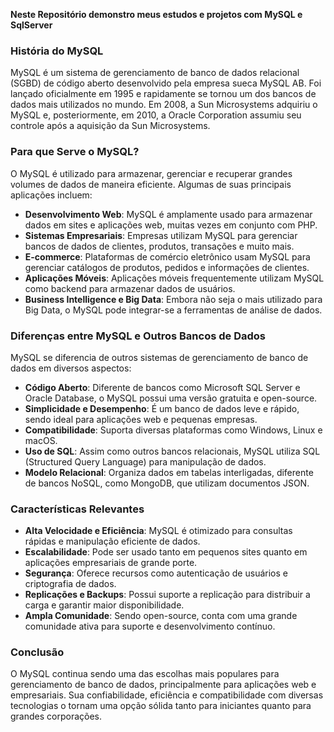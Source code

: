 **Neste Repositório demonstro meus estudos e projetos com MySQL e SqlServer**

### História do MySQL

MySQL é um sistema de gerenciamento de banco de dados relacional (SGBD) de código aberto desenvolvido pela empresa sueca MySQL AB. Foi lançado oficialmente em 1995 e rapidamente se tornou um dos bancos de dados mais utilizados no mundo. Em 2008, a Sun Microsystems adquiriu o MySQL e, posteriormente, em 2010, a Oracle Corporation assumiu seu controle após a aquisição da Sun Microsystems.

### Para que Serve o MySQL?

O MySQL é utilizado para armazenar, gerenciar e recuperar grandes volumes de dados de maneira eficiente. Algumas de suas principais aplicações incluem:

- **Desenvolvimento Web**: MySQL é amplamente usado para armazenar dados em sites e aplicações web, muitas vezes em conjunto com PHP.
- **Sistemas Empresariais**: Empresas utilizam MySQL para gerenciar bancos de dados de clientes, produtos, transações e muito mais.
- **E-commerce**: Plataformas de comércio eletrônico usam MySQL para gerenciar catálogos de produtos, pedidos e informações de clientes.
- **Aplicações Móveis**: Aplicações móveis frequentemente utilizam MySQL como backend para armazenar dados de usuários.
- **Business Intelligence e Big Data**: Embora não seja o mais utilizado para Big Data, o MySQL pode integrar-se a ferramentas de análise de dados.

### Diferenças entre MySQL e Outros Bancos de Dados

MySQL se diferencia de outros sistemas de gerenciamento de banco de dados em diversos aspectos:

- **Código Aberto**: Diferente de bancos como Microsoft SQL Server e Oracle Database, o MySQL possui uma versão gratuita e open-source.
- **Simplicidade e Desempenho**: É um banco de dados leve e rápido, sendo ideal para aplicações web e pequenas empresas.
- **Compatibilidade**: Suporta diversas plataformas como Windows, Linux e macOS.
- **Uso de SQL**: Assim como outros bancos relacionais, MySQL utiliza SQL (Structured Query Language) para manipulação de dados.
- **Modelo Relacional**: Organiza dados em tabelas interligadas, diferente de bancos NoSQL, como MongoDB, que utilizam documentos JSON.

### Características Relevantes

- **Alta Velocidade e Eficiência**: MySQL é otimizado para consultas rápidas e manipulação eficiente de dados.
- **Escalabilidade**: Pode ser usado tanto em pequenos sites quanto em aplicações empresariais de grande porte.
- **Segurança**: Oferece recursos como autenticação de usuários e criptografia de dados.
- **Replicações e Backups**: Possui suporte a replicação para distribuir a carga e garantir maior disponibilidade.
- **Ampla Comunidade**: Sendo open-source, conta com uma grande comunidade ativa para suporte e desenvolvimento contínuo.

### Conclusão

O MySQL continua sendo uma das escolhas mais populares para gerenciamento de banco de dados, principalmente para aplicações web e empresariais. Sua confiabilidade, eficiência e compatibilidade com diversas tecnologias o tornam uma opção sólida tanto para iniciantes quanto para grandes corporações.

